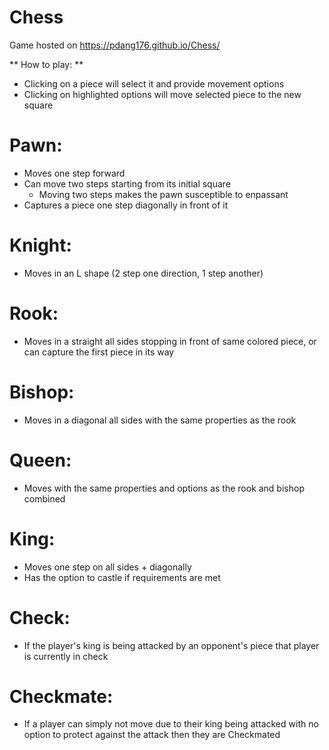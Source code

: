 # Chess
 
Game hosted on https://pdang176.github.io/Chess/

** How to play: **
- Clicking on a piece will select it and provide movement options
- Clicking on highlighted options will move selected piece to the new square

# Pawn:
- Moves one step forward
- Can move two steps starting from its initial square
  + Moving two steps makes the pawn susceptible to enpassant
- Captures a piece one step diagonally in front of it

# Knight:
- Moves in an L shape (2 step one direction, 1 step another)

# Rook:
- Moves in a straight all sides stopping in front of same colored piece, or can capture the first piece in its way

# Bishop:
- Moves in a diagonal all sides with the same properties as the rook

# Queen:
- Moves with the same properties and options as the rook and bishop combined

# King:
- Moves one step on all sides + diagonally
- Has the option to castle if requirements are met

# Check:
- If the player's king is being attacked by an opponent's piece that player is currently in check

# Checkmate:
- If a player can simply not move due to their king being attacked with no option to protect against the attack then they are Checkmated

